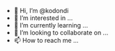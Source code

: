 - 👋 Hi, I’m @kodondi
- 👀 I’m interested in ...
- 🌱 I’m currently learning ...
- 💞️ I’m looking to collaborate on ...
- 📫 How to reach me ...

<!---
kodondi/kodondi is a ✨ special ✨ repository because its `README.md` (this file) appears on your GitHub profile.
You can click the Preview link to take a look at your changes.
--->
